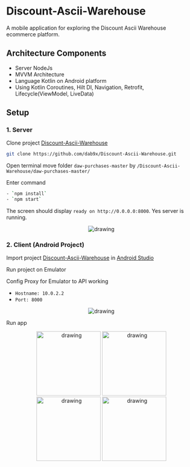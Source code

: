 # Discount-Ascii-Warehouse

A mobile application for exploring the Discount Ascii Warehouse ecommerce platform.

## Architecture Components

- Server NodeJs
- MVVM Architecture
- Language Kotlin on Android platform
- Using Kotlin Coroutines, Hilt DI, Navigation, Retrofit, Lifecycle(ViewModel, LiveData)

## Setup

### 1. Server

Clone project [Discount-Ascii-Warehouse](https://github.com/dab9x/Discount-Ascii-Warehouse.git)

```bash
git clone https://github.com/dab9x/Discount-Ascii-Warehouse.git
```

Open terminal move folder `daw-purchases-master` by `/Discount-Ascii-Warehouse/daw-purchases-master/` 

Enter command 

```bash
- `npm install`
- `npm start`
```

The screen should display `ready on http://0.0.0.0:8000`. Yes server is running.

<p align="center">
    <img src="https://imgur.com/g4XoZ78.png" alt="drawing" />
</p>


### 2. Client (Android Project)

Import project [Discount-Ascii-Warehouse](https://github.com/dab9x/Discount-Ascii-Warehouse.git) in [Android Studio](https://developer.android.com/)

Run project on Emulator 

Config Proxy for Emulator to API working

- `Hostname: 10.0.2.2`
- `Port: 8000`

<p align="center">
    <img src="https://imgur.com/TsWdWBp.png" alt="drawing" />
</p>

Run app 

<p align="center">
    <img src="https://imgur.com/pL2qC88.png" alt="drawing"   width="170"/>
    <img src="https://imgur.com/rx8g0vr.png" alt="drawing"   width="170"/>
    <img src="https://imgur.com/aNc39Pd.png" alt="drawing"   width="170"/>
    <img src="https://imgur.com/fRWQFD3.png" alt="drawing"   width="170"/>
</p>